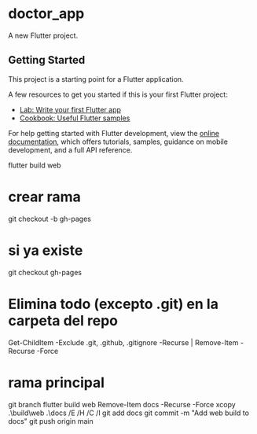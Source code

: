 # doctor_app

A new Flutter project.

## Getting Started

This project is a starting point for a Flutter application.

A few resources to get you started if this is your first Flutter project:

- [Lab: Write your first Flutter app](https://docs.flutter.dev/get-started/codelab)
- [Cookbook: Useful Flutter samples](https://docs.flutter.dev/cookbook)

For help getting started with Flutter development, view the
[online documentation](https://docs.flutter.dev/), which offers tutorials,
samples, guidance on mobile development, and a full API reference.

flutter build web

# crear rama 
git checkout -b gh-pages
# si ya existe
git checkout gh-pages

# Elimina todo (excepto .git) en la carpeta del repo
Get-ChildItem -Exclude .git, .github, .gitignore -Recurse | Remove-Item -Recurse -Force


# rama principal
git branch
flutter build web
Remove-Item docs -Recurse -Force
xcopy .\build\web .\docs /E /H /C /I
git add docs
git commit -m "Add web build to docs"
git push origin main
